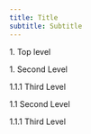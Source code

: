```yaml
---
title: Title
subtitle: Subtitle
---
```

1\. Top level

1\. Second Level

1.1.1 Third Level

1.1 Second Level

1.1.1 Third Level